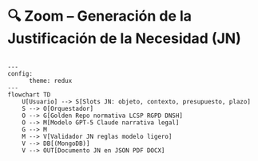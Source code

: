 
# 🔍 Zoom – Generación de la Justificación de la Necesidad (JN)

```mermaid

---
config:
      theme: redux
---
flowchart TD
    U[Usuario] --> S[Slots JN: objeto, contexto, presupuesto, plazo]
    S --> O[Orquestador]
    O --> G[Golden Repo normativa LCSP RGPD DNSH]
    O --> M[Modelo GPT-5 Claude narrativa legal]
    G --> M
    M --> V[Validador JN reglas modelo ligero]
    V --> DB[(MongoDB)]
    V --> OUT[Documento JN en JSON PDF DOCX]
